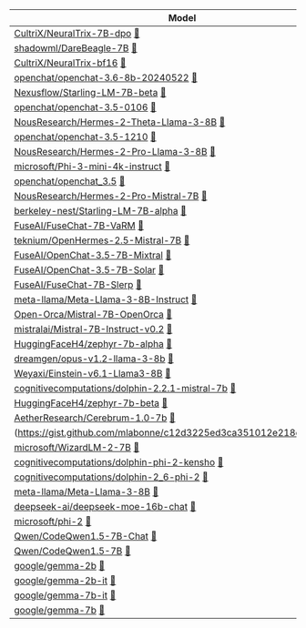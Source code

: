 | Model | Average | AGIEval | GPT4All | TruthfulQA | Bigbench |
|---|---:|---:|---:|---:|---:|
| [CultriX/NeuralTrix-7B-dpo](https://huggingface.co/CultriX/NeuralTrix-7B-dpo) [📄](https://gist.github.com/mlabonne/fb6a501579ef593809d3209bedb68ef3) | 56.73 | 44.61 | 76.33 | 79.8 | 49.24 |
| [shadowml/DareBeagle-7B](https://huggingface.co/shadowml/DareBeagle-7B) [📄](https://gist.github.com/mlabonne/8624ee889f0a33b8a74a75cefc3c8064) | 56.72 | 45.47 | 76.63 | 69.48 | 48.05 |
| [CultriX/NeuralTrix-bf16](https://huggingface.co/CultriX/NeuralTrix-bf16) [📄](https://gist.github.com/mlabonne/1e7d6f17fbd2fd5ce34079b25edcc06f) | 56.7 | 44.43 | 76.43 | 80.18 | 49.23 |
| [openchat/openchat-3.6-8b-20240522](https://huggingface.co/openchat/openchat-3.6-8b-20240522) [📄](https://gist.github.com/mlabonne/95eef8e8d26b7b17910dcb78e1c95f4a) | 54.73 | 44.03 | 73.67 | 49.78 | 46.48 |
| [Nexusflow/Starling-LM-7B-beta](https://huggingface.co/Nexusflow/Starling-LM-7B-beta) [📄](https://gist.github.com/mlabonne/475c3e04d7034a18fd45bb5ee1cc9664) | 54.17 | 44.21 | 73.7 | 56.45 | 44.6 |
| [openchat/openchat-3.5-0106](https://huggingface.co/openchat/openchat-3.5-0106) [📄](https://gist.github.com/mlabonne/1afab87b543b0717ec08722cf086dcc3) | 54.1 | 44.17 | 73.72 | 52.53 | 44.4 |
| [NousResearch/Hermes-2-Theta-Llama-3-8B](https://huggingface.co/NousResearch/Hermes-2-Theta-Llama-3-8B) [📄](https://gist.github.com/mlabonne/5df2a3051dd6eb3368a77b684635dc05) | 53.58 | 43.9 | 72.62 | 56.36 | 44.23 |
| [openchat/openchat-3.5-1210](https://huggingface.co/openchat/openchat-3.5-1210) [📄](https://gist.github.com/mlabonne/130361e61e65dcfb981288c695cbbfc7) | 53.11 | 42.62 | 72.84 | 53.21 | 43.88 |
| [NousResearch/Hermes-2-Pro-Llama-3-8B](https://huggingface.co/NousResearch/Hermes-2-Pro-Llama-3-8B) [📄](https://gist.github.com/mlabonne/d3c42ee53c8853e634d105f2190c9d7f) | 52.9 | 42.52 | 72.64 | 57.8 | 43.53 |
| [microsoft/Phi-3-mini-4k-instruct](https://huggingface.co/microsoft/Phi-3-mini-4k-instruct) [📄](https://gist.github.com/mlabonne/2f8c2dd887dd06b1b229b974b88c124b) | 52.74 | 44.44 | 71.88 | 57.77 | 41.9 |
| [openchat/openchat_3.5](https://huggingface.co/openchat/openchat_3.5) [📄](https://gist.github.com/mlabonne/56d28ebd0f8c0de0a4e81bd8659c7cfa) | 52.7 | 42.67 | 72.92 | 47.27 | 42.51 |
| [NousResearch/Hermes-2-Pro-Mistral-7B](https://huggingface.co/NousResearch/Hermes-2-Pro-Mistral-7B) [📄](https://gist.github.com/mlabonne/0764acc369300da73bc7f5d248720f03) | 52.55 | 44.54 | 71.2 | 59.12 | 41.9 |
| [berkeley-nest/Starling-LM-7B-alpha](https://huggingface.co/berkeley-nest/Starling-LM-7B-alpha) [📄](https://gist.github.com/mlabonne/c31cc46169ef3004c0df250017d5cac9) | 52.44 | 42.06 | 72.72 | 47.33 | 42.53 |
| [FuseAI/FuseChat-7B-VaRM](https://huggingface.co/FuseAI/FuseChat-7B-VaRM) [📄](https://gist.github.com/mlabonne/a8290164a67379c33374baa9e8f37f08) | 52.3 | 41.91 | 72.02 | 46.76 | 42.96 |
| [teknium/OpenHermes-2.5-Mistral-7B](https://huggingface.co/teknium/OpenHermes-2.5-Mistral-7B) [📄](https://gist.github.com/mlabonne/88b21dd9698ffed75d6163ebdc2f6cc8) | 52.23 | 42.75 | 72.99 | 52.99 | 40.94 |
| [FuseAI/OpenChat-3.5-7B-Mixtral](https://huggingface.co/FuseAI/OpenChat-3.5-7B-Mixtral) [📄](https://gist.github.com/mlabonne/5015aabf06818f9176ba2ec358b33017) | 52.22 | 41.97 | 71.95 | 46.81 | 42.73 |
| [FuseAI/OpenChat-3.5-7B-Solar](https://huggingface.co/FuseAI/OpenChat-3.5-7B-Solar) [📄](https://gist.github.com/mlabonne/3ed0014d2e50657730f4f2c8dd109413) | 52.2 | 41.61 | 71.99 | 46.7 | 43.01 |
| [FuseAI/FuseChat-7B-Slerp](https://huggingface.co/FuseAI/FuseChat-7B-Slerp) [📄](https://gist.github.com/mlabonne/10c4ff53250fc44667b474c89c3e054c) | 52.16 | 41.73 | 72.03 | 46.72 | 42.71 |
| [meta-llama/Meta-Llama-3-8B-Instruct](https://huggingface.co/meta-llama/Meta-Llama-3-8B-Instruct) [📄](https://gist.github.com/mlabonne/8329284d86035e6019edb11eb0933628) | 51.24 | 41.22 | 69.86 | 51.65 | 42.64 |
| [Open-Orca/Mistral-7B-OpenOrca](https://huggingface.co/Open-Orca/Mistral-7B-OpenOrca) [📄](https://gist.github.com/mlabonne/731e3e55f3cc482dd51efab0bb7cc96e) | 51.09 | 39.24 | 72.39 | 52.27 | 41.65 |
| [mistralai/Mistral-7B-Instruct-v0.2](https://huggingface.co/mistralai/Mistral-7B-Instruct-v0.2) [📄](https://gist.github.com/mlabonne/05d358e17dffdf9eee7c2322380c9da6) | 50.81 | 38.5 | 71.64 | 66.82 | 42.29 |
| [HuggingFaceH4/zephyr-7b-alpha](https://huggingface.co/HuggingFaceH4/zephyr-7b-alpha) [📄](https://gist.github.com/mlabonne/22ee2f0b6f4dc8b129f98d88bdb73741) | 50.27 | 38.0 | 72.24 | 56.06 | 40.57 |
| [dreamgen/opus-v1.2-llama-3-8b](https://huggingface.co/dreamgen/opus-v1.2-llama-3-8b) [📄](https://gist.github.com/mlabonne/aae3b2c1309b22abcb3a253465a1a329) | 50.2 | 37.9 | 70.55 | 50.45 | 42.16 |
| [Weyaxi/Einstein-v6.1-Llama3-8B](https://huggingface.co/Weyaxi/Einstein-v6.1-Llama3-8B) [📄](https://gist.github.com/mlabonne/73770c428e28efa0ba6b348bbd9e7f93) | 50.17 | 36.33 | 73.08 | 55.07 | 41.11 |
| [cognitivecomputations/dolphin-2.2.1-mistral-7b](https://huggingface.co/cognitivecomputations/dolphin-2.2.1-mistral-7b) [📄](https://gist.github.com/mlabonne/3334da3ce7784293ef7f16ad94bdeb7b) | 50.03 | 38.64 | 72.24 | 54.09 | 39.22 |
| [HuggingFaceH4/zephyr-7b-beta](https://huggingface.co/HuggingFaceH4/zephyr-7b-beta) [📄](https://gist.github.com/mlabonne/dd8780036f6b55c9fa4c3d49db002bbc) | 49.62 | 37.33 | 71.83 | 55.1 | 39.7 |
| [AetherResearch/Cerebrum-1.0-7b](https://huggingface.co/AetherResearch/Cerebrum-1.0-7b) [📄](https://gist.github.com/mlabonne/9d98b166c1a26eb964337707543bd7da) | 48.2 | 35.25 | 71.93 | 46.99 | 37.43 |
(https://gist.github.com/mlabonne/c12d3225ed3ca351012e218ec49c3095) | 47.58 | 35.4 | 71.26 | 50.74 | 36.07 |
| [microsoft/WizardLM-2-7B](https://huggingface.co/microsoft/WizardLM-2-7B) [📄](https://gist.github.com/mlabonne/0e96c31edb47c8e8555bbb5a02e474a3) | 47.52 | 35.76 | 68.56 | 56.46 | 38.24 |
| [cognitivecomputations/dolphin-phi-2-kensho](https://huggingface.co/cognitivecomputations/dolphin-phi-2-kensho) [📄](https://gist.github.com/mlabonne/548580d9ae99203e715ed7f0d27da19d) | 47.14 | 34.05 | 69.25 | 50.2 | 38.11 |
| [cognitivecomputations/dolphin-2_6-phi-2](https://huggingface.co/cognitivecomputations/dolphin-2_6-phi-2) [📄](https://gist.github.com/mlabonne/5e52b7deb6d18f9f53082ae4a10bb9d9) | 46.72 | 33.12 | 69.85 | 47.39 | 37.2 |
| [meta-llama/Meta-Llama-3-8B](https://huggingface.co/meta-llama/Meta-Llama-3-8B) [📄](https://gist.github.com/mlabonne/616b6245137a9cfc4ea80e4c6e55d847) | 45.92 | 31.1 | 69.95 | 43.91 | 36.7 |
| [deepseek-ai/deepseek-moe-16b-chat](https://huggingface.co/deepseek-ai/deepseek-moe-16b-chat) [📄](https://gist.github.com/mlabonne/3045faf78e0261be3417642f9c88acc0) | 44.72 | 30.42 | 68.72 | 48.73 | 35.02 |
| [microsoft/phi-2](https://huggingface.co/microsoft/phi-2) [📄](https://gist.github.com/mlabonne/99735641e5ed5a86907e617a2cc86b0c) | 44.66 | 27.98 | 70.8 | 44.43 | 35.21 |
| [Qwen/CodeQwen1.5-7B-Chat](https://huggingface.co/Qwen/CodeQwen1.5-7B-Chat) [📄](https://gist.github.com/mlabonne/6457a3b452a28a421f297524b568a246) | 38.28 | 27.42 | 53.72 | 44.71 | 33.71 |
| [Qwen/CodeQwen1.5-7B](https://huggingface.co/Qwen/CodeQwen1.5-7B) [📄](https://gist.github.com/mlabonne/7a8c3a2c16fd967dd1d825e875e6c918) | 37.72 | 24.84 | 54.76 | 42.36 | 33.55 |
| [google/gemma-2b](https://huggingface.co/google/gemma-2b) [📄](https://gist.github.com/mlabonne/7df1f238c515a5f63a750c8792cef59e) | 32.36 | 22.7 | 43.35 | 39.96 | 31.03 |
| [google/gemma-2b-it](https://huggingface.co/google/gemma-2b-it) [📄](https://gist.github.com/mlabonne/db0761e74175573292acf497da9e5d95) | 32.26 | 23.76 | 43.6 | 47.64 | 29.41 |
| [google/gemma-7b-it](https://huggingface.co/google/gemma-7b-it) [📄](https://gist.github.com/mlabonne/0fb752dc3c5b578fff87a73c56a16d7a) | 30.81 | 21.33 | 40.84 | 41.7 | 30.25 |
| [google/gemma-7b](https://huggingface.co/google/gemma-7b) [📄](https://gist.github.com/mlabonne/5f9855d341c3b11f775348ecb4fd8cf1) | 29.21 | 20.64 | 38.49 | 46.61 | 28.51 |
